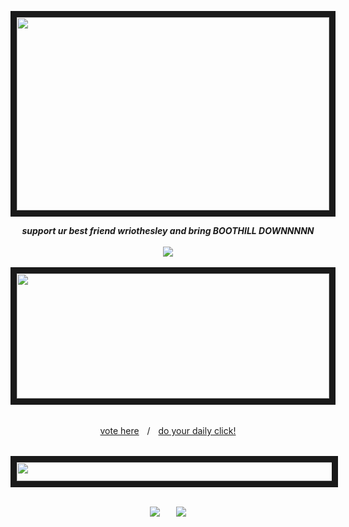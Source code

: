 <p align="center">
<img src="https://files.catbox.moe/0v69io.gif" width="500" height="309" border="10"/>
</p>
<p align="center">
<em><b> support ur best friend wriothesley and bring BOOTHILL DOWNNNNN</b></em><br><br>
 <img src="https://files.catbox.moe/ixbnsj.gif"/><br><br>
 <img src="https://camo.githubusercontent.com/be597b664706170e40c61fd518e45bfa9aff24c0b67203bc7b27c8b287ebd4d4/68747470733a2f2f66696c65732e636174626f782e6d6f652f3932767769642e676966" width="500" height="200" border="10"/> <br><br>
</p>

<div align="center">

 [vote here](https://twitter.com/ponytown_awards)ㅤ/ㅤ[do your daily click!](https://arab.org/click-to-help/)
<br> <br>
</div>
 <p align="center">
<img src="https://64.media.tumblr.com/9c369ac8a98fe4503fa8860f45cfe979/eeedc803d1006329-01/s540x810/64301aafecee187be7719aaef4f1c0b6b976acb8.pnj" width="540" height="30" border="10"/>
  <br> <br>
</p>
 
<div align="center">
 
[![](https://files.catbox.moe/r0414x.png)](https://rentry.co/wriothesleyneuvillette)ㅤㅤ[![](https://files.catbox.moe/qdaeia.png)](https://meropide.123guestbook.com/)
<br> <br>
</div>


